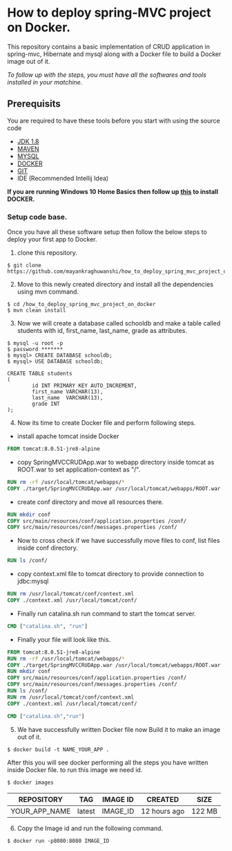 # How to deploy spring-MVC project on Docker.
This repository contains a basic implementation of CRUD application in spring-mvc, Hibernate and mysql along with a Docker file to build a Docker image out of it.

*To follow up with the steps, you must have all the softwares and tools installed in your matchine.*


## Prerequisits
You are required to have these tools before you start with using the source code
- [JDK 1.8](https://www.oracle.com/java/technologies/javase-downloads.html)
- [MAVEN](https://maven.apache.org/download.cgi)
- [MYSQL](https://docs.oracle.com/cd/E19078-01/mysql/mysql-workbench/wb-installing.html)
- [DOCKER](https://hub.docker.com/editions/community/docker-ce-desktop-windows/)
- [GIT](https://git-scm.com/downloads)
- IDE (Recommended Intellij Idea)

**If you are running Windows 10 Home Basics then follow up [this](https://medium.com/@mbyfieldcameron/docker-on-windows-10-home-edition-c186c538dff3) to install DOCKER.**

### Setup code base.

Once you have all these software setup then follow the below steps to deploy your first app to Docker.

1. clone this repository.
```
$ git clone https://github.com/mayankraghuwanshi/how_to_deploy_spring_mvc_project_on_docker.git
```

2. Move to this newly created directory and install all the dependencies using mvn command.
```
$ cd /how_to_deploy_spring_mvc_project_on_docker
$ mvn clean install
```
3. Now we will create a database called schooldb and make a table called students with id, first_name, last_name, grade as attributes.

```
$ mysql -u root -p
$ password *******
$ mysql> CREATE DATABASE schooldb;
$ mysql> USE DATABASE schooldb;
```
```mysql
CREATE TABLE students
(
        id INT PRIMARY KEY AUTO_INCREMENT,
        first_name VARCHAR(13),
        last_name  VARCHAR(13),
        grade INT
);
```

4. Now its time to create Docker file and perform following steps.
- install apache tomcat inside Docker
```dockerfile
FROM tomcat:8.0.51-jre8-alpine
```
- copy SpringMVCCRUDApp.war to webapp directory inside tomcat as ROOT.war to set application-context as "/".
```dockerfile
RUN rm -rf /usr/local/tomcat/webapps/*
COPY ./target/SpringMVCCRUDApp.war /usr/local/tomcat/webapps/ROOT.war
```
- create conf directory and move all resources there.
```dockerfile
RUN mkdir conf
COPY src/main/resources/conf/application.properties /conf/
COPY src/main/resources/conf/messages.properties /conf/
```
- Now to cross check if we have successfully move files to conf, list files inside conf directory.
```dockerfile
RUN ls /conf/
```

- copy context.xml file to tomcat directory to provide connection to jdbc:mysql
```dockerfile
RUN rm /usr/local/tomcat/conf/context.xml
COPY ./context.xml /usr/local/tomcat/conf/
```
- Finally run catalina.sh run command to start the tomcat server.
```dockerfile
CMD ["catalina.sh", "run"]
```
- Finally your file will look like this.
```dockerfile
FROM tomcat:8.0.51-jre8-alpine
RUN rm -rf /usr/local/tomcat/webapps/*
COPY ./target/SpringMVCCRUDApp.war /usr/local/tomcat/webapps/ROOT.war
RUN mkdir conf
COPY src/main/resources/conf/application.properties /conf/
COPY src/main/resources/conf/messages.properties /conf/
RUN ls /conf/
RUN rm /usr/local/tomcat/conf/context.xml
COPY ./context.xml /usr/local/tomcat/conf/

CMD ["catalina.sh","run"]
```
5. We have successfully written Docker file now Build it to make an image out of it.
```dockerfile
$ docker build -t NAME_YOUR_APP .
```
After this you will see docker performing all the steps you have written inside Docker file. to run this image we need id.
```dockerfile
$ docker images
```
|REPOSITORY|TAG| IMAGE ID| CREATED| SIZE  |
|--------------|--------|------------|--------------|-------|
|YOUR_APP_NAME | latest | IMAGE_ID | 12 hours ago | 122 MB|

6. Copy the Image id and run the following command.
```
$ docker run -p8080:8080 IMAGE_ID
```
